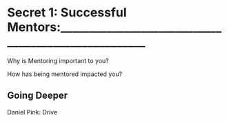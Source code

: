 # Secret 1: Successful Mentors:____________________________________________________

Why is Mentoring important to you?

How has being mentored impacted you?

## Going Deeper

Daniel Pink: Drive
